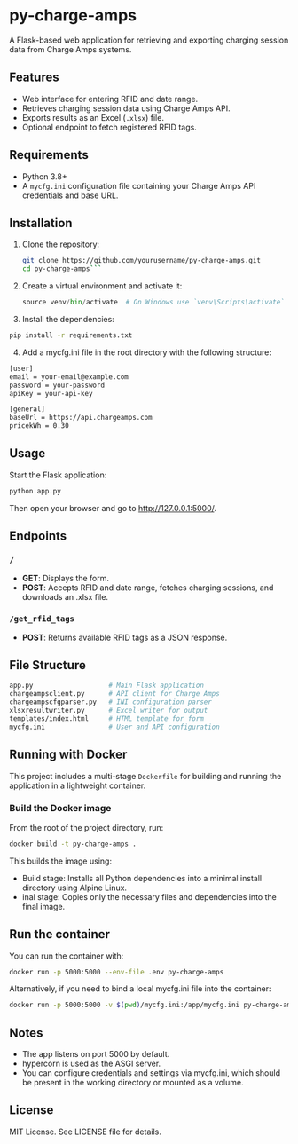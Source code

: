 # py-charge-amps

A Flask-based web application for retrieving and exporting charging session data from Charge Amps systems.

## Features

- Web interface for entering RFID and date range.
- Retrieves charging session data using Charge Amps API.
- Exports results as an Excel (`.xlsx`) file.
- Optional endpoint to fetch registered RFID tags.

## Requirements

- Python 3.8+
- A `mycfg.ini` configuration file containing your Charge Amps API credentials and base URL.

## Installation

1. Clone the repository:

   ```bash
   git clone https://github.com/yourusername/py-charge-amps.git
   cd py-charge-amps```

2. Create a virtual environment and activate it:
    ```python -m venv venv
    source venv/bin/activate  # On Windows use `venv\Scripts\activate`
    ```

3. Install the dependencies:
```bash 
pip install -r requirements.txt
```

4.	Add a mycfg.ini file in the root directory with the following structure:
```bash
[user]
email = your-email@example.com
password = your-password
apiKey = your-api-key

[general]
baseUrl = https://api.chargeamps.com
pricekWh = 0.30
```


## Usage
Start the Flask application:
```bash
python app.py
```
Then open your browser and go to http://127.0.0.1:5000/.

## Endpoints
### `/`
- **GET**: Displays the form.
- **POST**: Accepts RFID and date range, fetches charging sessions, and downloads an .xlsx file.

### `/get_rfid_tags`
- **POST**: Returns available RFID tags as a JSON response.

## File Structure
```bash
app.py                   # Main Flask application
chargeampsclient.py      # API client for Charge Amps
chargeampscfgparser.py   # INI configuration parser
xlsxresultwriter.py      # Excel writer for output
templates/index.html     # HTML template for form
mycfg.ini                # User and API configuration
```

## Running with Docker

This project includes a multi-stage `Dockerfile` for building and running the application in a lightweight container.

### Build the Docker image

From the root of the project directory, run:

```bash
docker build -t py-charge-amps .
```

This builds the image using:
- Build stage: Installs all Python dependencies into a minimal install directory using Alpine Linux.
- inal stage: Copies only the necessary files and dependencies into the final image.

## Run the container

You can run the container with:
```bash
docker run -p 5000:5000 --env-file .env py-charge-amps
```

Alternatively, if you need to bind a local mycfg.ini file into the container:
```bash
docker run -p 5000:5000 -v $(pwd)/mycfg.ini:/app/mycfg.ini py-charge-amps
```

## Notes
- The app listens on port 5000 by default.
- hypercorn is used as the ASGI server.
- You can configure credentials and settings via mycfg.ini, which should be present in the working directory or mounted as a volume.

## License

MIT License. See LICENSE file for details.